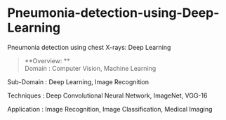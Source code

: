 # Pneumonia-detection-using-Deep-Learning
Pneumonia detection using chest X-rays: Deep Learning

> **Overview: **  
Domain             : Computer Vision, Machine Learning

Sub-Domain         : Deep Learning, Image Recognition

Techniques         : Deep Convolutional Neural Network, ImageNet, VGG-16

Application        : Image Recognition, Image Classification, Medical Imaging
